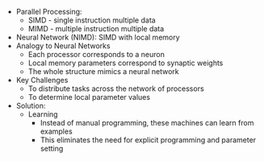 - Parallel Processing:
	- SIMD - single instruction multiple data
	- MIMD - multiple instruction multiple data
- Neural Network (NIMD): SIMD with local memory
- Analogy to Neural Networks
	- Each processor corresponds to a neuron
	- Local memory parameters correspond to synaptic weights
	- The whole structure mimics a neural network
- Key Challenges
	- To distribute tasks across the network of processors
	- To determine local parameter values
- Solution:
	- Learning
		- Instead of manual programming, these machines can learn from examples
		- This eliminates the need for explicit programming and parameter setting